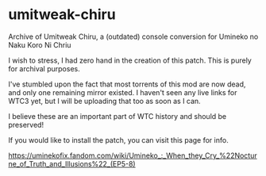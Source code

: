 # umitweak-chiru
Archive of Umitweak Chiru, a (outdated) console conversion for Umineko no Naku Koro Ni Chriu

I wish to stress, I had zero hand in the creation of this patch. This is purely for archival purposes.

I've stumbled upon the fact that most torrents of this mod are now dead, and only one remaining mirror existed. I haven't seen any live links for WTC3 yet, but I will be uploading that too as soon as I can.

I believe these are an important part of WTC history and should be preserved!

If you would like to install the patch, you can visit this page for info.

https://uminekofix.fandom.com/wiki/Umineko_:_When_they_Cry_%22Nocturne_of_Truth_and_Illusions%22_(EP5-8)
